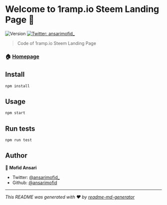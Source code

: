 # Welcome to 1ramp.io Steem Landing Page 👋
![Version](https://img.shields.io/badge/version-0.1.0-blue.svg?cacheSeconds=2592000)
[![Twitter: ansarimofid_](https://img.shields.io/twitter/follow/ansarimofid_.svg?style=social)](https://twitter.com/ansarimofid_)

> Code of 1ramp.io Steem Landing Page

### 🏠 [Homepage](http://1ramp.io/onsteem)

## Install

```sh
npm install
```

## Usage

```sh
npm start
```

## Run tests

```sh
npm run test
```

## Author

👤 **Mofid Ansari**

* Twitter: [@ansarimofid_](https://twitter.com/ansarimofid_)
* Github: [@ansarimofid](https://github.com/ansarimofid)


***
_This README was generated with ❤️ by [readme-md-generator](https://github.com/kefranabg/readme-md-generator)_